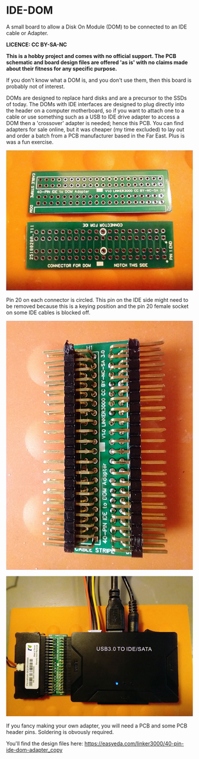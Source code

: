 # IDE-DOM
A small board to allow a Disk On Module (DOM) to be connected to an IDE cable or Adapter.

**LICENCE: CC BY-SA-NC**

**This is a hobby project and comes with no official support. The PCB schematic and board design files are offered 'as is' with no claims made about their fitness for any specific purpose.**

If you don't know what a DOM is, and you don't use them, then this board is probably not of interest.

DOMs are designed to replace hard disks and are a precursor to the SSDs of today. The DOMs with IDE interfaces are designed to plug directly into the header on a computer motherboard, so if you want to attach one to a cable or use something such as a USB to IDE drive adapter to access a DOM then a 'crossover' adapter is needed; hence this PCB. You can find adapters for sale online, but it was cheaper (my time excluded) to lay out and order a batch from a PCB manufacturer based in the Far East. Plus is was a fun exercise.

![Image](DOM1.jpg)

Pin 20 on each connector is circled. This pin on the IDE side might need to be removed because this is a keying position and the pin 20 female socket on some IDE cables is blocked off.

![Image](DOM2.jpg)

![Image](DOM3.jpg)

If you fancy making your own adapter, you will need a PCB and some PCB header pins. Soldering is obvously required.

You'll find the design files here: https://easyeda.com/linker3000/40-pin-ide-dom-adapter_copy
